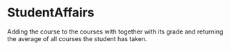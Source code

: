 # StudentAffairs
 Adding the course to the courses with together with its grade and returning the average of all courses the student has taken.
